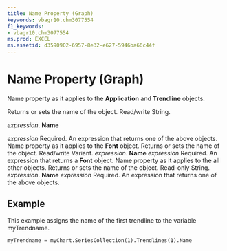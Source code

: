 ```yaml
---
title: Name Property (Graph)
keywords: vbagr10.chm3077554
f1_keywords:
- vbagr10.chm3077554
ms.prod: EXCEL
ms.assetid: d3590902-6957-8e32-e627-5946ba66c44f
---
```



# Name Property (Graph)

Name property as it applies to the  **Application** and **Trendline** objects.

Returns or sets the name of the object. Read/write String.

 _expression_. **Name**

 _expression_ Required. An expression that returns one of the above objects.
Name property as it applies to the  **Font** object.
Returns or sets the name of the object. Read/write Variant.
 _expression_. **Name**
 _expression_ Required. An expression that returns a **Font** object.
Name property as it applies to the all other objects.
Returns or sets the name of the object. Read-only String.
 _expression_. **Name**
 _expression_ Required. An expression that returns one of the above objects.

## Example

This example assigns the name of the first trendline to the variable myTrendname.


```
myTrendname = myChart.SeriesCollection(1).Trendlines(1).Name
```


